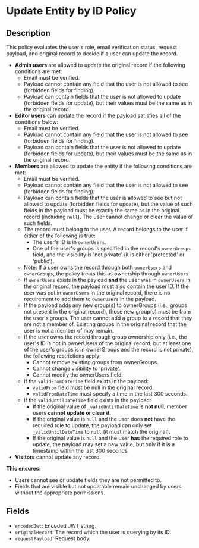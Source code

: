 # Update Entity by ID Policy

## Description

This policy evaluates the user's role, email verification status, request payload, and original record to decide if a user can update the record.

- **Admin users** are allowed to update the original record if the following conditions are met:
    - Email must be verified.
    - Payload cannot contain any field that the user is not allowed to see (forbidden fields for finding).
    - Payload can contain fields that the user is not allowed to update (forbidden fields for update), but their values must be the same as in the original record.
- **Editor users** can update the record if the payload satisfies all of the conditions below:
    - Email must be verified.
    - Payload cannot contain any field that the user is not allowed to see (forbidden fields for finding).
    - Payload can contain fields that the user is not allowed to update (forbidden fields for update), but their values must be the same as in the original record.
- **Members** are allowed to update the entity if the following conditions are met:
    - Email must be verified.
    - Payload cannot contain any field that the user is not allowed to see (forbidden fields for finding).
    - Payload can contain fields that the user is allowed to see but not allowed to update (forbidden fields for update), but the value of such fields in the payload must be exactly the same as in the original record (including `null`). The user cannot change or clear the value of such fields.
    - The record must belong to the user. A record belongs to the user if either of the following is true:
        - The user's ID is in `ownerUsers`.
        - One of the user's groups is specified in the record's `ownerGroups` field, and the visibility is 'not private' (it is either 'protected' or 'public').
    - Note: If a user owns the record through both `ownerUsers` and `ownerGroups`, the policy treats this as ownership through `ownerUsers`.
    - If `ownerUsers` exists in the payload **and** the user was in `ownerUsers` in the original record, the payload must also contain the user ID. If the user was not in `ownerUsers` in the original record, there is no requirement to add them to `ownerUsers` in the payload.
    -  If the payload adds any new group(s) to ownerGroups (i.e., groups not present in the original record), those new group(s) must be from the user's groups. The user cannot add a group to a record that they are not a member of. Existing groups in the original record that the user is not a member of may remain.
     - If the user owns the record through group ownership only (i.e., the user's ID is not in ownerUsers of the original record, but at least one of the user's groups is in ownerGroups and the record is not private), the following restrictions apply:
        - Cannot remove existing groups from ownerGroups.
        - Cannot change visibility to 'private'.
        - Cannot modify the ownerUsers field.
    - If the `validFromDateTime` field exists in the payload:
        - `validFrom` field must be null in the original record.
        - `validFromDateTime` must specify a time in the last 300 seconds.
    - If the `validUntilDateTime` field exists in the payload:
        - If the original value of `_validUntilDateTime` is **not null**, member users **cannot update or clear it**.
        - If the original value is `null` and the user does **not** have the required role to update, the payload can only set `_validUntilDateTime` to `null` (it must match the original).
        - If the original value is `null` and the user **has** the required role to update, the payload may set a new value, but only if it is a timestamp within the last 300 seconds.
- **Visitors** cannot update any record.

**This ensures:**
- Users cannot see or update fields they are not permitted to.
- Fields that are visible but not updatable remain unchanged by users without the appropriate permissions.

## Fields

- `encodedJwt`: Encoded JWT string.
- `originalRecord`: The record which the user is querying by its ID.
- `requestPayload`: Request body.
